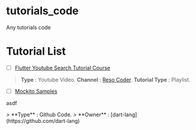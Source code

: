 # tutorials_code
Any tutorials code

# Tutorial List
- [ ] [Flutter Youtube Search Tutorial Course
](https://www.youtube.com/playlist?list=PLB6lc7nQ1n4jtXh6TgCEIO4kCfIT0-NZl)
> **Type** : Youtube Video.
> **Channel** : [Reso Coder](https://www.youtube.com/c/ResoCoder).
> **Tutorial Type** : Playlist.
- [ ] [Mockito Samples](https://github.com/dart-lang/mockito/tree/master/example)
<p>asdf</p>
> **Type** : Github Code.
> **Owner** : [dart-lang](https://github.com/dart-lang)